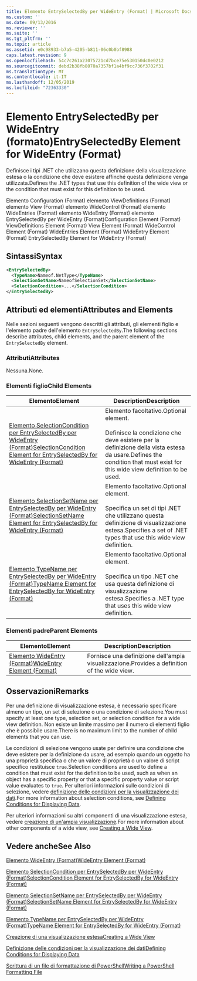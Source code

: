 ```yaml
---
title: Elemento EntrySelectedBy per WideEntry (Format) | Microsoft Docs
ms.custom: ''
ms.date: 09/13/2016
ms.reviewer: ''
ms.suite: ''
ms.tgt_pltfrm: ''
ms.topic: article
ms.assetid: e0c98933-b7a5-4205-b811-06c0b0bf8988
caps.latest.revision: 9
ms.openlocfilehash: 54c7c261a23075721cd7bce75e530150dc0e0212
ms.sourcegitcommit: debd2b38fb8070a7357bf1a4bf9cc736f3702f31
ms.translationtype: MT
ms.contentlocale: it-IT
ms.lasthandoff: 12/05/2019
ms.locfileid: "72363330"
---
```

# <a name="entryselectedby-element-for-wideentry-format"></a><span data-ttu-id="1f7b9-102">Elemento EntrySelectedBy per WideEntry (formato)</span><span class="sxs-lookup"><span data-stu-id="1f7b9-102">EntrySelectedBy Element for WideEntry (Format)</span></span>

<span data-ttu-id="1f7b9-103">Definisce i tipi .NET che utilizzano questa definizione della visualizzazione estesa o la condizione che deve esistere affinché questa definizione venga utilizzata.</span><span class="sxs-lookup"><span data-stu-id="1f7b9-103">Defines the .NET types that use this definition of the wide view or the condition that must exist for this definition to be used.</span></span>

<span data-ttu-id="1f7b9-104">Elemento Configuration (Format) elemento ViewDefinitions (Format) elemento View (Format) elemento WideControl (Format) elemento WideEntries (Format) elemento WideEntry (Format) elemento EntrySelectedBy per WideEntry (Format)</span><span class="sxs-lookup"><span data-stu-id="1f7b9-104">Configuration Element (Format) ViewDefinitions Element (Format) View Element (Format) WideControl Element (Format) WideEntries Element (Format) WideEntry Element (Format) EntrySelectedBy Element for WideEntry (Format)</span></span>

## <a name="syntax"></a><span data-ttu-id="1f7b9-105">Sintassi</span><span class="sxs-lookup"><span data-stu-id="1f7b9-105">Syntax</span></span>

```xml
<EntrySelectedBy>
  <TypeName>Nameof.NetType</TypeName>
  <SelectionSetName>NameofSelectionSet</SelectionSetName>
  <SelectionCondition>...</SelectionCondition>
</EntrySelectedBy>
```

## <a name="attributes-and-elements"></a><span data-ttu-id="1f7b9-106">Attributi ed elementi</span><span class="sxs-lookup"><span data-stu-id="1f7b9-106">Attributes and Elements</span></span>

<span data-ttu-id="1f7b9-107">Nelle sezioni seguenti vengono descritti gli attributi, gli elementi figlio e l'elemento padre dell'elemento `EntrySelectedBy`.</span><span class="sxs-lookup"><span data-stu-id="1f7b9-107">The following sections describe attributes, child elements, and the parent element of the `EntrySelectedBy` element.</span></span>

### <a name="attributes"></a><span data-ttu-id="1f7b9-108">Attributi</span><span class="sxs-lookup"><span data-stu-id="1f7b9-108">Attributes</span></span>

<span data-ttu-id="1f7b9-109">Nessuna.</span><span class="sxs-lookup"><span data-stu-id="1f7b9-109">None.</span></span>

### <a name="child-elements"></a><span data-ttu-id="1f7b9-110">Elementi figlio</span><span class="sxs-lookup"><span data-stu-id="1f7b9-110">Child Elements</span></span>

|<span data-ttu-id="1f7b9-111">Elemento</span><span class="sxs-lookup"><span data-stu-id="1f7b9-111">Element</span></span>|<span data-ttu-id="1f7b9-112">Description</span><span class="sxs-lookup"><span data-stu-id="1f7b9-112">Description</span></span>|
|-------------|-----------------|
|[<span data-ttu-id="1f7b9-113">Elemento SelectionCondition per EntrySelectedBy per WideEntry (Format)</span><span class="sxs-lookup"><span data-stu-id="1f7b9-113">SelectionCondition Element for EntrySelectedBy for WideEntry (Format)</span></span>](./selectioncondition-element-for-entryselectedby-for-widecontrol-format.md)|<span data-ttu-id="1f7b9-114">Elemento facoltativo.</span><span class="sxs-lookup"><span data-stu-id="1f7b9-114">Optional element.</span></span><br /><br /> <span data-ttu-id="1f7b9-115">Definisce la condizione che deve esistere per la definizione della vista estesa da usare.</span><span class="sxs-lookup"><span data-stu-id="1f7b9-115">Defines the condition that must exist for this wide view definition to be used.</span></span>|
|[<span data-ttu-id="1f7b9-116">Elemento SelectionSetName per EntrySelectedBy per WideEntry (Format)</span><span class="sxs-lookup"><span data-stu-id="1f7b9-116">SelectionSetName Element for EntrySelectedBy for WideEntry (Format)</span></span>](./selectionsetname-element-for-entryselectedby-for-widecontrol-format.md)|<span data-ttu-id="1f7b9-117">Elemento facoltativo.</span><span class="sxs-lookup"><span data-stu-id="1f7b9-117">Optional element.</span></span><br /><br /> <span data-ttu-id="1f7b9-118">Specifica un set di tipi .NET che utilizzano questa definizione di visualizzazione estesa.</span><span class="sxs-lookup"><span data-stu-id="1f7b9-118">Specifies a set of .NET types that use this wide view definition.</span></span>|
|[<span data-ttu-id="1f7b9-119">Elemento TypeName per EntrySelectedBy per WideEntry (Format)</span><span class="sxs-lookup"><span data-stu-id="1f7b9-119">TypeName Element for EntrySelectedBy for WideEntry (Format)</span></span>](./typename-element-for-entryselectedby-for-wideentry-format.md)|<span data-ttu-id="1f7b9-120">Elemento facoltativo.</span><span class="sxs-lookup"><span data-stu-id="1f7b9-120">Optional element.</span></span><br /><br /> <span data-ttu-id="1f7b9-121">Specifica un tipo .NET che usa questa definizione di visualizzazione estesa.</span><span class="sxs-lookup"><span data-stu-id="1f7b9-121">Specifies a .NET type that uses this wide view definition.</span></span>|

### <a name="parent-elements"></a><span data-ttu-id="1f7b9-122">Elementi padre</span><span class="sxs-lookup"><span data-stu-id="1f7b9-122">Parent Elements</span></span>

|<span data-ttu-id="1f7b9-123">Elemento</span><span class="sxs-lookup"><span data-stu-id="1f7b9-123">Element</span></span>|<span data-ttu-id="1f7b9-124">Description</span><span class="sxs-lookup"><span data-stu-id="1f7b9-124">Description</span></span>|
|-------------|-----------------|
|[<span data-ttu-id="1f7b9-125">Elemento WideEntry (Format)</span><span class="sxs-lookup"><span data-stu-id="1f7b9-125">WideEntry Element (Format)</span></span>](./wideentry-element-for-widecontrol-format.md)|<span data-ttu-id="1f7b9-126">Fornisce una definizione dell'ampia visualizzazione.</span><span class="sxs-lookup"><span data-stu-id="1f7b9-126">Provides a definition of the wide view.</span></span>|

## <a name="remarks"></a><span data-ttu-id="1f7b9-127">Osservazioni</span><span class="sxs-lookup"><span data-stu-id="1f7b9-127">Remarks</span></span>

<span data-ttu-id="1f7b9-128">Per una definizione di visualizzazione estesa, è necessario specificare almeno un tipo, un set di selezione o una condizione di selezione.</span><span class="sxs-lookup"><span data-stu-id="1f7b9-128">You must specify at least one type, selection set, or selection condition for a wide view definition.</span></span> <span data-ttu-id="1f7b9-129">Non esiste un limite massimo per il numero di elementi figlio che è possibile usare.</span><span class="sxs-lookup"><span data-stu-id="1f7b9-129">There is no maximum limit to the number of child elements that you can use.</span></span>

<span data-ttu-id="1f7b9-130">Le condizioni di selezione vengono usate per definire una condizione che deve esistere per la definizione da usare, ad esempio quando un oggetto ha una proprietà specifica o che un valore di proprietà o un valore di script specifico restituisce `true`.</span><span class="sxs-lookup"><span data-stu-id="1f7b9-130">Selection conditions are used to define a condition that must exist for the definition to be used, such as when an object has a specific property or that a specific property value or script value evaluates to `true`.</span></span> <span data-ttu-id="1f7b9-131">Per ulteriori informazioni sulle condizioni di selezione, vedere [definizione delle condizioni per la visualizzazione dei dati](./defining-conditions-for-displaying-data.md).</span><span class="sxs-lookup"><span data-stu-id="1f7b9-131">For more information about selection conditions, see [Defining Conditions for Displaying Data](./defining-conditions-for-displaying-data.md).</span></span>

<span data-ttu-id="1f7b9-132">Per ulteriori informazioni su altri componenti di una visualizzazione estesa, vedere [creazione di un'ampia visualizzazione](./creating-a-wide-view.md).</span><span class="sxs-lookup"><span data-stu-id="1f7b9-132">For more information about other components of a wide view, see [Creating a Wide View](./creating-a-wide-view.md).</span></span>

## <a name="see-also"></a><span data-ttu-id="1f7b9-133">Vedere anche</span><span class="sxs-lookup"><span data-stu-id="1f7b9-133">See Also</span></span>

[<span data-ttu-id="1f7b9-134">Elemento WideEntry (Format)</span><span class="sxs-lookup"><span data-stu-id="1f7b9-134">WideEntry Element (Format)</span></span>](./wideentry-element-for-widecontrol-format.md)

[<span data-ttu-id="1f7b9-135">Elemento SelectionCondition per EntrySelectedBy per WideEntry (Format)</span><span class="sxs-lookup"><span data-stu-id="1f7b9-135">SelectionCondition Element for EntrySelectedBy for WideEntry (Format)</span></span>](./selectioncondition-element-for-entryselectedby-for-widecontrol-format.md)

[<span data-ttu-id="1f7b9-136">Elemento SelectionSetName per EntrySelectedBy per WideEntry (Format)</span><span class="sxs-lookup"><span data-stu-id="1f7b9-136">SelectionSetName Element for EntrySelectedBy for WideEntry (Format)</span></span>](./selectionsetname-element-for-entryselectedby-for-widecontrol-format.md)

[<span data-ttu-id="1f7b9-137">Elemento TypeName per EntrySelectedBy per WideEntry (Format)</span><span class="sxs-lookup"><span data-stu-id="1f7b9-137">TypeName Element for EntrySelectedBy for WideEntry (Format)</span></span>](./typename-element-for-entryselectedby-for-wideentry-format.md)

[<span data-ttu-id="1f7b9-138">Creazione di una visualizzazione estesa</span><span class="sxs-lookup"><span data-stu-id="1f7b9-138">Creating a Wide View</span></span>](./creating-a-wide-view.md)

[<span data-ttu-id="1f7b9-139">Definizione delle condizioni per la visualizzazione dei dati</span><span class="sxs-lookup"><span data-stu-id="1f7b9-139">Defining Conditions for Displaying Data</span></span>](./defining-conditions-for-displaying-data.md)

[<span data-ttu-id="1f7b9-140">Scrittura di un file di formattazione di PowerShell</span><span class="sxs-lookup"><span data-stu-id="1f7b9-140">Writing a PowerShell Formatting File</span></span>](./writing-a-powershell-formatting-file.md)
